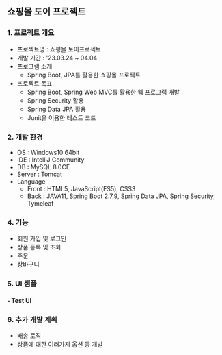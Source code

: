 ## 쇼핑몰 토이 프로젝트

### 1. 프로젝트 개요
- 프로젝트명 : 쇼핑몰 토이프로젝트
- 개발 기간 : '23.03.24 ~ 04.04
- 프로그램 소개
    - Spring Boot, JPA를 활용한 쇼핑몰 프로젝트
- 프로젝트 목표
    - Spring Boot, Spring Web MVC를 활용한 웹 프로그램 개발
    - Spring Security 활용
    - Spring Data JPA 활용
    - Junit을 이용한 테스트 코드

### 2. 개발 환경
- OS : Windows10 64bit
- IDE : IntelliJ Community
- DB : MySQL 8.0CE
- Server : Tomcat
- Language
    - Front : HTML5, JavaScript(ES5), CSS3
    - Back : JAVA11, Spring Boot 2.7.9, Spring Data JPA, Spring Security, Tymeleaf

### 4. 기능
- 회원 가입 및 로그인
- 상품 등록 및 조회
- 주문
- 장바구니


### 5. UI 샘플
#### - Test UI


### 6. 추가 개발 계획
- 배송 로직
- 상품에 대한 여러가지 옵션 등 개발


